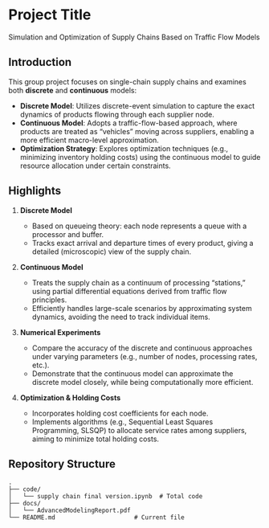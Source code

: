# Project Title

Simulation and Optimization of Supply Chains Based on Traffic Flow Models

## Introduction

This group project focuses on single-chain supply chains and examines both **discrete** and **continuous** models:

- **Discrete Model**: Utilizes discrete-event simulation to capture the exact dynamics of products flowing through each supplier node.
- **Continuous Model**: Adopts a traffic-flow-based approach, where products are treated as “vehicles” moving across suppliers, enabling a more efficient macro-level approximation.
- **Optimization Strategy**: Explores optimization techniques (e.g., minimizing inventory holding costs) using the continuous model to guide resource allocation under certain constraints.

## Highlights

1. **Discrete Model**  
   - Based on queueing theory: each node represents a queue with a processor and buffer.  
   - Tracks exact arrival and departure times of every product, giving a detailed (microscopic) view of the supply chain.

2. **Continuous Model**  
   - Treats the supply chain as a continuum of processing “stations,” using partial differential equations derived from traffic flow principles.  
   - Efficiently handles large-scale scenarios by approximating system dynamics, avoiding the need to track individual items.

3. **Numerical Experiments**  
   - Compare the accuracy of the discrete and continuous approaches under varying parameters (e.g., number of nodes, processing rates, etc.).  
   - Demonstrate that the continuous model can approximate the discrete model closely, while being computationally more efficient.

4. **Optimization & Holding Costs**  
   - Incorporates holding cost coefficients for each node.  
   - Implements algorithms (e.g., Sequential Least Squares Programming, SLSQP) to allocate service rates among suppliers, aiming to minimize total holding costs.

## Repository Structure


```plaintext
.
├── code/
│   └── supply chain final version.ipynb  # Total code
├── docs/
│   └── AdvancedModelingReport.pdf
└── README.md                      # Current file
